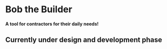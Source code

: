 # Bob the Builder

#### A tool for contractors for their daily needs!

## Currently under design and development phase
